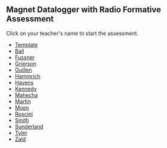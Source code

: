 ## Magnet Datalogger with Radio Formative Assessment

Click on your teacher's name to start the assessment.

* [Template](https://docs.google.com/forms/d/e/1FAIpQLSd6hJBnREZ60E1x8Nj7lPJAh3y_sgkYI5k5RLhy-pSJFDsEgg/viewform)
* [Ball]()
* [Fussner]()
* [Grierson](https://docs.google.com/forms/d/e/1FAIpQLSdr1vFidTBAWXDol97130zEqIYhs0p0LaeM8-qbJ2Kzp6McGw/viewform?usp=sf_link)
* [Guillen](https://docs.google.com/forms/d/e/1FAIpQLSetV3VqyKptxKpxtTPtxjIcTqPUxqv43288N6x_w9W-X14e_Q/viewform?usp=sf_link)
* [Hammrich](https://docs.google.com/forms/d/e/1FAIpQLScrNcEm8PF6NkbKayqHkG0Ry6hJglzcP54MIlcK4S_E83GLWQ/viewform?usp=sf_link)
* [Havens](https://docs.google.com/forms/d/e/1FAIpQLSdja10XtZeUs-_Wztu6GHXBndAkT2xvsSpYY6GngELS9ELcqw/viewform?usp=sf_link)
* [Kennedy]()
* [Mahecha](https://docs.google.com/forms/d/e/1FAIpQLSfNySXCkVT3OWQgvK-ojvXWDLY9CR7fa9AWdx_ziiXenvD88g/viewform?usp=sf_link)
* [Martin](https://docs.google.com/forms/d/e/1FAIpQLSfzQgA-_SJD4a9xWOrG4jhyDXykiDpey6zzbpggPtYGoCL_Uw/viewform?usp=sf_link)
* [Moen]()
* [Roscini]()
* [Smith](https://docs.google.com/forms/d/e/1FAIpQLSe6wsRtkFvsZ8_OR2xocoQpFP74G_P1NmOy6arNUZgjSjwCmA/viewform?usp=sf_link)
* [Sunderland](https://docs.google.com/forms/d/e/1FAIpQLSf8WTJoBEI3Nanbc-ub5ilaG2RQD6jFRwi4lNPVkKSAGtvIuQ/viewform?usp=sf_link)
* [Tyler](https://docs.google.com/forms/d/e/1FAIpQLSevN9kpd2WpGzVHvcaEWmVWLqCL5Q-PjuxX7nGbuImbhXtwVw/viewform?usp=sf_link)
* [Zald]()
